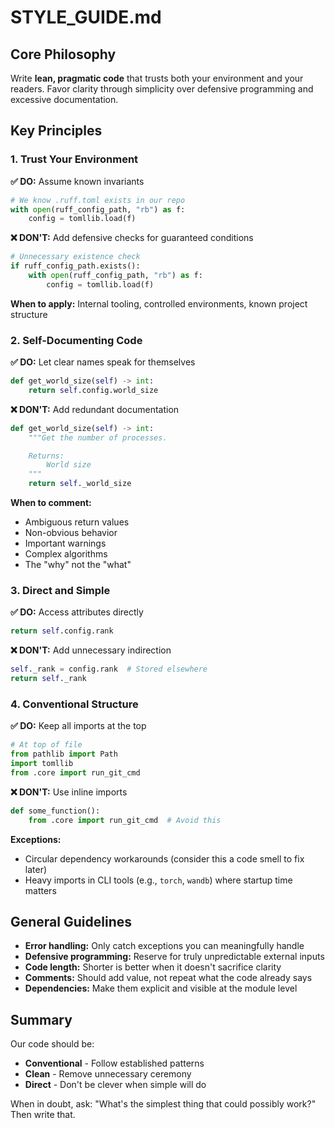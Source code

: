 # STYLE_GUIDE.md

## Core Philosophy

Write **lean, pragmatic code** that trusts both your environment and your readers. Favor clarity through simplicity over
defensive programming and excessive documentation.

## Key Principles

### 1. Trust Your Environment

**✅ DO:** Assume known invariants

```python
# We know .ruff.toml exists in our repo
with open(ruff_config_path, "rb") as f:
    config = tomllib.load(f)
```

**❌ DON'T:** Add defensive checks for guaranteed conditions

```python
# Unnecessary existence check
if ruff_config_path.exists():
    with open(ruff_config_path, "rb") as f:
        config = tomllib.load(f)
```

**When to apply:** Internal tooling, controlled environments, known project structure

### 2. Self-Documenting Code

**✅ DO:** Let clear names speak for themselves

```python
def get_world_size(self) -> int:
    return self.config.world_size
```

**❌ DON'T:** Add redundant documentation

```python
def get_world_size(self) -> int:
    """Get the number of processes.

    Returns:
        World size
    """
    return self._world_size
```

**When to comment:**

- Ambiguous return values
- Non-obvious behavior
- Important warnings
- Complex algorithms
- The "why" not the "what"

### 3. Direct and Simple

**✅ DO:** Access attributes directly

```python
return self.config.rank
```

**❌ DON'T:** Add unnecessary indirection

```python
self._rank = config.rank  # Stored elsewhere
return self._rank
```

### 4. Conventional Structure

**✅ DO:** Keep all imports at the top

```python
# At top of file
from pathlib import Path
import tomllib
from .core import run_git_cmd
```

**❌ DON'T:** Use inline imports

```python
def some_function():
    from .core import run_git_cmd  # Avoid this
```

**Exceptions:**

- Circular dependency workarounds (consider this a code smell to fix later)
- Heavy imports in CLI tools (e.g., `torch`, `wandb`) where startup time matters

## General Guidelines

- **Error handling:** Only catch exceptions you can meaningfully handle
- **Defensive programming:** Reserve for truly unpredictable external inputs
- **Code length:** Shorter is better when it doesn't sacrifice clarity
- **Comments:** Should add value, not repeat what the code already says
- **Dependencies:** Make them explicit and visible at the module level

## Summary

Our code should be:

- **Conventional** - Follow established patterns
- **Clean** - Remove unnecessary ceremony
- **Direct** - Don't be clever when simple will do

When in doubt, ask: "What's the simplest thing that could possibly work?" Then write that.
